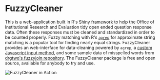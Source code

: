 # FuzzyCleaner

This is a web-application built in R's [Shiny framework](https://shiny.rstudio.com/) to help the Office of Institutional Research and Evaluation tidy open ended question response data. Often these responses must be cleaned and standardized in order to be counted properly. Fuzzy matching with R's [`agrep`](https://stat.ethz.ch/R-manual/R-devel/library/base/html/agrep.html) for approximate string matching is a popular tool for finding nearly equal strings. FuzzyCleaner provides an web-interface for data-cleaning powered by `agrep`, a [custom Javascript input method](https://github.com/rstudio/shiny-examples/tree/master/036-custom-input-control), and some sample data of misspelled words from [drgtwo's fuzzyjoin repository](https://github.com/dgrtwo/fuzzyjoin/). The FuzzyCleaner package is free and open source, available for anybody to try and use. 

![FuzzyCleaner in Action](https://i.imgur.com/sJPJAMJ.gif)
